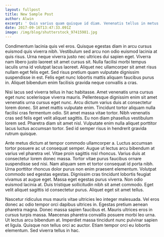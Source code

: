 ```yaml
---
layout: fullpost
title: New Sample Post
author: Alwin
excerpt: ' Quis varius quam quisque id diam. Venenatis tellus in metus vulputate eu. At urna condimentum mattis pellentesque id.'
date: 2017-09-16T13:47:33.091Z
image: /img/blog/shutterstock_97415981.jpg
---
```

Condimentum lacinia quis vel eros. Quisque egestas diam in arcu cursus euismod quis viverra nibh. Vestibulum sed arcu non odio euismod lacinia at quis risus. Urna neque viverra justo nec ultrices dui sapien eget. Viverra nam libero justo laoreet sit amet cursus sit. Nulla facilisi morbi tempus iaculis urna id volutpat lacus laoreet. Aliquet nec ullamcorper sit amet risus nullam eget felis eget. Sed risus pretium quam vulputate dignissim suspendisse in est. Felis eget nunc lobortis mattis aliquam faucibus purus in. Aliquet bibendum enim facilisis gravida neque convallis a cras.

Nisi lacus sed viverra tellus in hac habitasse. Amet venenatis urna cursus eget nunc scelerisque viverra mauris. Pellentesque dignissim enim sit amet venenatis urna cursus eget nunc. Arcu dictum varius duis at consectetur lorem donec. Sit amet mattis vulputate enim. Tincidunt tortor aliquam nulla facilisi cras fermentum odio. Sit amet massa vitae tortor. Nibh venenatis cras sed felis eget velit aliquet sagittis. Eu non diam phasellus vestibulum lorem sed. Pharetra diam sit amet nisl. Vulputate enim nulla aliquet porttitor lacus luctus accumsan tortor. Sed id semper risus in hendrerit gravida rutrum quisque.

Ante metus dictum at tempor commodo ullamcorper a. Luctus accumsan tortor posuere ac ut consequat semper. Augue ut lectus arcu bibendum at varius vel pharetra vel. Vitae proin sagittis nisl rhoncus. Varius duis at consectetur lorem donec massa. Tortor vitae purus faucibus ornare suspendisse sed nisi. Nam aliquam sem et tortor consequat id porta nibh. Urna porttitor rhoncus dolor purus non enim praesent elementum. Volutpat commodo sed egestas egestas. Dignissim cras tincidunt lobortis feugiat vivamus at augue eget. Massa eget egestas purus viverra. Non odio euismod lacinia at. Duis tristique sollicitudin nibh sit amet commodo. Eget velit aliquet sagittis id consectetur purus. Aliquet eget sit amet tellus.

Nascetur ridiculus mus mauris vitae ultricies leo integer malesuada. Vel eros donec ac odio tempor orci dapibus ultrices in. Egestas pretium aenean pharetra magna. Donec massa sapien faucibus et. Mauris ultrices eros in cursus turpis massa. Maecenas pharetra convallis posuere morbi leo urna. Ut lectus arcu bibendum at. Imperdiet massa tincidunt nunc pulvinar sapien et ligula. Quisque non tellus orci ac auctor. Etiam tempor orci eu lobortis elementum. Sed viverra tellus in hac.
